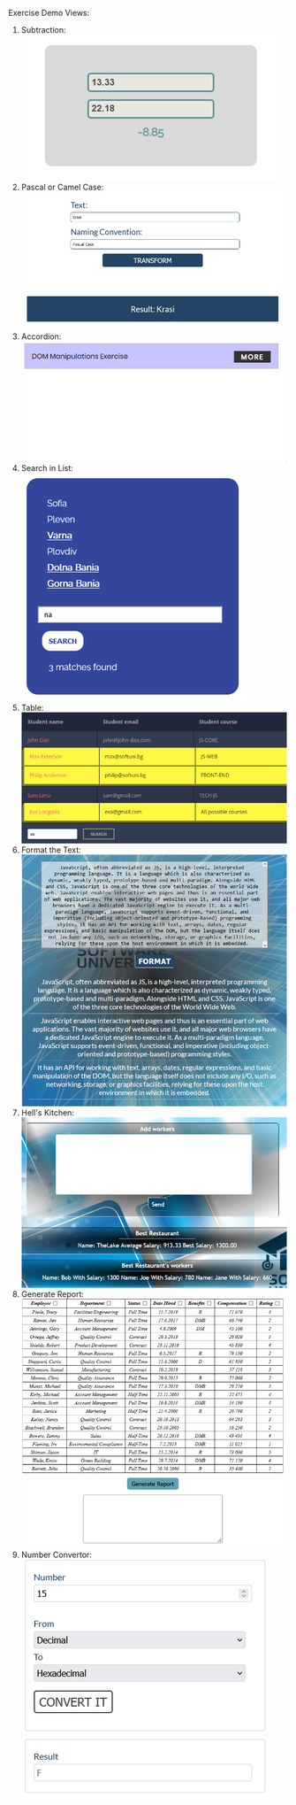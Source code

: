 Exercise Demo Views:
<ol>
    <li>
        Subtraction: <br />
        <picture>
            <img src="01.%20Subtraction/01-screenshot.png">        
        </picture> 
    </li>
    <li>
        Pascal or Camel Case: <br />
        <picture>
            <img src="02.%20Pascal%20or%20Camel%20Case/02-screenshot.png">        
        </picture> 
    </li>    
    <li>
        Accordion: <br />
        <picture>
            <img src="03.%20Accordion/03-screenshot.gif">        
        </picture> 
    </li>
    <li>
        Search in List: <br />
        <picture>
            <img src="04.%20Search%20in%20List/04-screenshot.png">        
        </picture> 
    </li>
    <li>
        Table: <br />
        <picture>
            <img src="05.%20Table%20-%20Search%20Engine/05-screenshot.png">        
        </picture> 
    </li>
    <li>
        Format the Text: <br />
        <picture>
            <img src="06.%20Format%20the%20Text/06-screenshot.png">        
        </picture> 
    </li>
    <li>
        Hell's Kitchen: <br />
        <picture>
            <img src="07.%20Hell's%20Kitchen/07-screenshot.png">        
        </picture> 
    </li>
    <li>
        Generate Report: <br />
        <picture>
            <img src="08.%20Generate%20Report/08-screenshot.png">        
        </picture> 
    </li>
    <li>
        Number Convertor: <br />
        <picture>
            <img src="09.%20Number%20Convertor/09-screenshot.png">        
        </picture> 
    </li>
</ol>